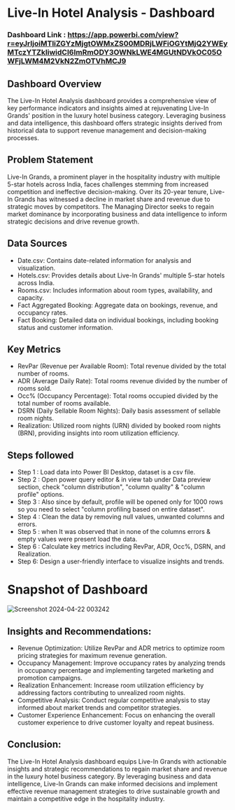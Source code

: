 

# Live-In Hotel Analysis - Dashboard

### Dashboard Link : https://app.powerbi.com/view?r=eyJrIjoiMTliZGYzMjgtOWMxZS00MDRjLWFiOGYtMjQ2YWEyMTczYTZkIiwidCI6ImRmODY3OWNkLWE4MGUtNDVkOC05OWFjLWM4M2VkN2ZmOTVhMCJ9

## Dashboard Overview

The Live-In Hotel Analysis dashboard provides a comprehensive view of key performance indicators and insights aimed at rejuvenating Live-In Grands' position in the luxury hotel business category. Leveraging business and data intelligence, this dashboard offers strategic insights derived from historical data to support revenue management and decision-making processes.

## Problem Statement

Live-In Grands, a prominent player in the hospitality industry with multiple 5-star hotels across India, faces challenges stemming from increased competition and ineffective decision-making. Over its 20-year tenure, Live-In Grands has witnessed a decline in market share and revenue due to strategic moves by competitors. The Managing Director seeks to regain market dominance by incorporating business and data intelligence to inform strategic decisions and drive revenue growth.

## Data Sources

- Date.csv: Contains date-related information for analysis and visualization.
- Hotels.csv: Provides details about Live-In Grands' multiple 5-star hotels across India.
- Rooms.csv: Includes information about room types, availability, and capacity.
- Fact Aggregated Booking: Aggregate data on bookings, revenue, and occupancy rates.
- Fact Booking: Detailed data on individual bookings, including booking status and customer information.


## Key Metrics

- RevPar (Revenue per Available Room): Total revenue divided by the total number of rooms.
- ADR (Average Daily Rate): Total rooms revenue divided by the number of rooms sold.
- Occ% (Occupancy Percentage): Total rooms occupied divided by the total number of rooms available.
- DSRN (Daily Sellable Room Nights): Daily basis assessment of sellable room nights.
- Realization: Utilized room nights (URN) divided by booked room nights (BRN), providing insights into room utilization efficiency.

## Steps followed 

- Step 1 : Load data into Power BI Desktop, dataset is a csv file.
- Step 2 : Open power query editor & in view tab under Data preview section, check "column distribution", "column quality" & "column profile" options.
- Step 3 : Also since by default, profile will be opened only for 1000 rows so you need to select "column profiling based on entire dataset".
- Step 4 : Clean the data by removing null values, unwanted columns and errors.
- Step 5 : when It was observed that in none of the columns errors & empty values were present load the data.
- Step 6 : Calculate key metrics including RevPar, ADR, Occ%, DSRN, and Realization.
- Step 6:  Design a user-friendly interface to visualize insights and trends.

# Snapshot of Dashboard 

![Screenshot 2024-04-22 003242](https://github.com/Laasikayasalapu0105/Live-In-Hotel-Analysis/assets/167681389/dd7c711a-f071-4238-8bf7-f65e93c4f72d)

## Insights and Recommendations:

- Revenue Optimization: Utilize RevPar and ADR metrics to optimize room pricing strategies for maximum revenue generation.
- Occupancy Management: Improve occupancy rates by analyzing trends in occupancy percentage and implementing targeted marketing and promotion campaigns.
- Realization Enhancement: Increase room utilization efficiency by addressing factors contributing to unrealized room nights.
- Competitive Analysis: Conduct regular competitive analysis to stay informed about market trends and competitor strategies.
- Customer Experience Enhancement: Focus on enhancing the overall customer experience to drive customer loyalty and repeat business.

## Conclusion:
The Live-In Hotel Analysis dashboard equips Live-In Grands with actionable insights and strategic recommendations to regain market share and revenue in the luxury hotel business category. By leveraging business and data intelligence, Live-In Grands can make informed decisions and implement effective revenue management strategies to drive sustainable growth and maintain a competitive edge in the hospitality industry.



        

